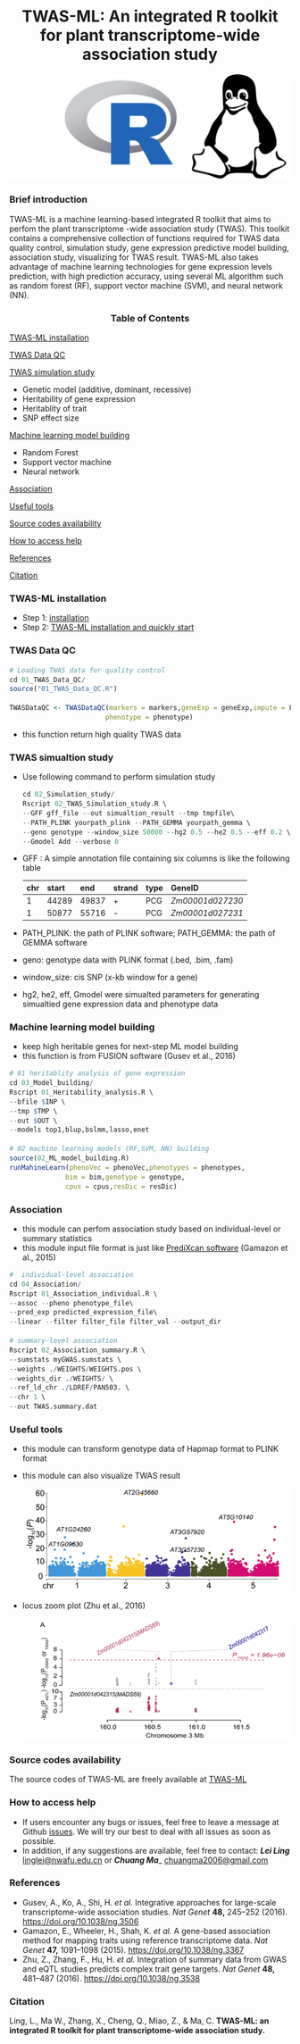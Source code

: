 # <center>**TWAS-ML**: An integrated R toolkit for plant transcriptome-wide association study</center>
<img src="https://github.com/RayLing88/TWAS-ML/blob/main/image/combine.png" title="R logo" style="zomm:50%;" /> 


### Brief introduction
TWAS-ML is a machine learning-based integrated R toolkit that aims to perfom the plant transcriptome -wide association study (TWAS). This toolkit contains a comprehensive collection of functions required for TWAS data quality control, simulation study, gene expression predictive model building, association study, visualizing for TWAS result. TWAS-ML also takes advantage of machine learning technologies for gene expression levels prediction, with high prediction accuracy, using several ML algorithm such as random forest (RF), support vector machine (SVM), and neural network (NN). 

### <center>Table of Contents</center>
<!-- TOC -->
[TWAS-ML installation](#twas-ml-installation)

[TWAS Data QC](#twas-data-qc)

[TWAS simulation study](#twas-simulation-study)

- Genetic model (additive, dominant, recessive)
- Heritability of gene expression
- Heritablity of trait  
- SNP effect size

[Machine learning model building](#machine-learning-model-building)

- Random Forest
- Support vector machine
- Neural network

[Association](#Association)

[Useful tools](#useful-tools)

[Source codes availability](#source-codes-availability)

[How to access help](#how-to-access-help)

[References](#references)

[Citation](#citation)

<!-- /TOC -->

### TWAS-ML installation
- Step 1: [installation](./tutorial/TWAS_ML_installation.md)
- Step 2: [TWAS-ML installation and quickly start](./tutorial/TWAS-ML_installation_and_quickly_start.md)


### TWAS Data QC
```R
# Loading TWAS data for quality control
cd 01_TWAS_Data_QC/
source("01_TWAS_Data_QC.R")

TWASDataQC <- TWASDataQC(markers = markers,geneExp = geneExp,impute = F,
                        phenotype = phenotype)

```
- this function return high quality TWAS data

### TWAS simualtion study

- Use following command to perform simulation study 

  ```R
  cd 02_Simulation_study/
  Rscript 02_TWAS_Simulation_study.R \
  --GFF gff_file --out simualtion_result --tmp tmpfile\
  --PATH_PLINK yourpath_plink --PATH_GEMMA yourpath_gemma \
  --geno genotype --window_size 50000 --hg2 0.5 --he2 0.5 --eff 0.2 \
  --Gmodel Add --verbose 0 
  ```

- GFF : A simple annotation file containing six columns is like the following table

  | chr  | start | end   | strand | type | GeneID           |
  | ---- | ----- | ----- | ------ | ---- | ---------------- |
  | 1    | 44289 | 49837 | +      | PCG  | *Zm00001d027230* |
  | 1    | 50877 | 55716 | -      | PCG  | *Zm00001d027231* |

- PATH_PLINK: the path of PLINK software; PATH_GEMMA: the path of GEMMA software
- geno: genotype data with PLINK format (.bed, .bim, .fam)
- window_size: cis SNP (x-kb window for a gene)
- hg2, he2, eff, Gmodel were simualted parameters for generating simualtied gene expression data and phenotype data

### Machine learning model building

- keep high heritable genes for next-step ML model building
- this function is from FUSION software (Gusev et al., 2016)

```R
# 01 heritablity analysis of gene expression
cd 03_Model_building/
Rscript 01_Heritability_analysis.R \
--bfile $INP \
--tmp $TMP \
--out $OUT \
--models top1,blup,bslmm,lasso,enet

# 02 machine learning models (RF,SVM, NN) building
source(02_ML_model_building.R)
runMahineLearn(phenoVec = phenoVec,phenotypes = phenotypes,
              bim = bim,genotype = genotype,
              cpus = cpus,resDic = resDic)

```
### Association

- this module can perfom association study based on individual-level or summary statistics
- this module input file format is just like [PrediXcan software](https://github.com/hakyim/PrediXcan/tree/master/Software) (Gamazon et al., 2015)

```R
#  individual-level association
cd 04_Association/
Rscript 01_Association_individual.R \
--assoc --pheno phenotype_file\
--pred_exp predicted_expression_file\ 
--linear --filter filter_file filter_val --output_dir

# summary-level association
Rscript 02_Association_summary.R \
--sumstats myGWAS.sumstats \
--weights ./WEIGHTS/WEIGHTS.pos \
--weights_dir ./WEIGHTS/ \
--ref_ld_chr ./LDREF/PAN503. \
--chr 1 \
--out TWAS.summary.dat

```


### Useful tools

- this module can transform genotype data of Hapmap format to PLINK format

- this module can also visualize TWAS result

   ![](https://github.com/RayLing88/TWAS-ML/blob/main/image/manhatan.png 'manhatan plot')

- locus zoom plot (Zhu et al., 2016)

  ![](https://github.com/RayLing88/TWAS-ML/blob/main/image/locus_zoom.png 'locus zoom')

### Source codes availability

   The source codes of TWAS-ML are freely available at [TWAS-ML](<https://github.com/RayLing88/TWAS-ML>)
### How to access help
* If users encounter any bugs or issues, feel free to leave a message at Github [issues](<https://github.com/cma2015/PEA/issues>). We will try our best to deal with all issues as soon as possible.
* In addition, if any suggestions are available, feel free to contact: __*Lei Ling*__ <linglei@nwafu.edu.cn> or __*Chuang Ma*___ <chuangma2006@gmail.com>

### References
  * Gusev, A., Ko, A., Shi, H. *et al.* Integrative approaches for large-scale transcriptome-wide association studies. *Nat Genet* **48,** 245–252 (2016). https://doi.org/10.1038/ng.3506
  *  Gamazon, E., Wheeler, H., Shah, K. *et al.* A gene-based association method for mapping traits using reference transcriptome data. *Nat Genet* **47,** 1091–1098 (2015). https://doi.org/10.1038/ng.3367
  * Zhu, Z., Zhang, F., Hu, H. *et al.* Integration of summary data from GWAS and eQTL studies predicts complex trait gene targets. *Nat Genet* **48,** 481–487 (2016). https://doi.org/10.1038/ng.3538
### Citation
Ling, L., Ma W., Zhang, X., Cheng, Q., Miao, Z., & Ma, C. **TWAS-ML: an integrated R toolkit for plant transcriptome-wide association study.**


